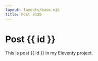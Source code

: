 ```yaml
---
layout: layouts/base.njk
title: Post 3435
---
```


# Post {{ id }}

This is post {{ id }} in my Eleventy project.
